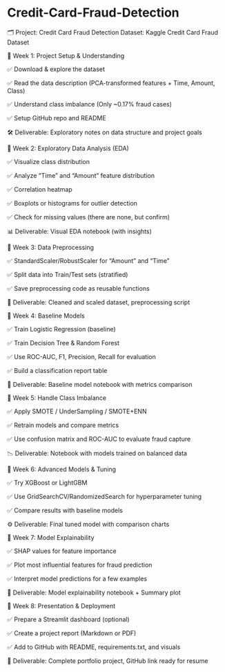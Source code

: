# Credit-Card-Fraud-Detection
🗂️ Project: Credit Card Fraud Detection
Dataset: Kaggle Credit Card Fraud Dataset

🔹 Week 1: Project Setup & Understanding

✅ Download & explore the dataset

✅ Read the data description (PCA-transformed features + Time, Amount, Class)

✅ Understand class imbalance (Only ~0.17% fraud cases)

✅ Setup GitHub repo and README

🛠️ Deliverable: Exploratory notes on data structure and project goals

🔹 Week 2: Exploratory Data Analysis (EDA)

✅ Visualize class distribution

✅ Analyze “Time” and “Amount” feature distribution

✅ Correlation heatmap

✅ Boxplots or histograms for outlier detection

✅ Check for missing values (there are none, but confirm)

📊 Deliverable: Visual EDA notebook (with insights)

🔹 Week 3: Data Preprocessing

✅ StandardScaler/RobustScaler for “Amount” and “Time”

✅ Split data into Train/Test sets (stratified)

✅ Save preprocessing code as reusable functions

🔁 Deliverable: Cleaned and scaled dataset, preprocessing script

🔹 Week 4: Baseline Models

✅ Train Logistic Regression (baseline)

✅ Train Decision Tree & Random Forest

✅ Use ROC-AUC, F1, Precision, Recall for evaluation

✅ Build a classification report table

🧪 Deliverable: Baseline model notebook with metrics comparison

🔹 Week 5: Handle Class Imbalance

✅ Apply SMOTE / UnderSampling / SMOTE+ENN

✅ Retrain models and compare metrics

✅ Use confusion matrix and ROC-AUC to evaluate fraud capture

📉 Deliverable: Notebook with models trained on balanced data

🔹 Week 6: Advanced Models & Tuning

✅ Try XGBoost or LightGBM

✅ Use GridSearchCV/RandomizedSearch for hyperparameter tuning

✅ Compare results with baseline models

⚙️ Deliverable: Final tuned model with comparison charts

🔹 Week 7: Model Explainability

✅ SHAP values for feature importance

✅ Plot most influential features for fraud prediction

✅ Interpret model predictions for a few examples

📌 Deliverable: Model explainability notebook + Summary plot

🔹 Week 8: Presentation & Deployment

✅ Prepare a Streamlit dashboard (optional)

✅ Create a project report (Markdown or PDF)

✅ Add to GitHub with README, requirements.txt, and visuals

🎯 Deliverable: Complete portfolio project, GitHub link ready for resume
